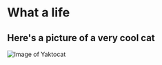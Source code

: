 # What a life
## Here's a picture of a very cool cat
![Image of Yaktocat](https://octodex.github.com/images/yaktocat.png)
